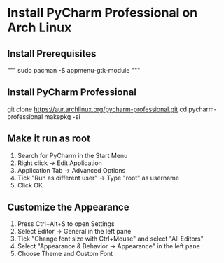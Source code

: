# Install PyCharm Professional on Arch Linux

## Install Prerequisites

  """
  sudo pacman -S appmenu-gtk-module
  """

## Install PyCharm Professional

  git clone https://aur.archlinux.org/pycharm-professional.git
  cd pycharm-professional
  makepkg -si

## Make it run as root

  1. Search for PyCharm in the Start Menu
  2. Right click -> Edit Application
  3. Application Tab -> Advanced Options
  4. Tick "Run as different user" -> Type "root" as username
  5. Click OK

## Customize the Appearance

  1. Press Ctrl+Alt+S to open Settings
  2. Select Editor -> General in the left pane
  3. Tick "Change font size with Ctrl+Mouse" and select "All Editors"
  4. Select "Appearance & Behavior -> Appearance" in the left pane
  5. Choose Theme and Custom Font
